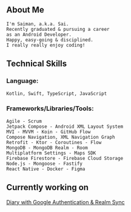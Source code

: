 ## About Me
    I'm Saiman, a.k.a. Sai.
    Recently graduated & pursuing a career
    as an Android Developer.
    Happy, easy-going & disciplined.
    I really really enjoy coding!

## Technical Skills
### Language:
    Kotlin, Swift, TypeScript, JavaScript

### Frameworks/Libraries/Tools:
    Agile - Scrum
    Jetpack Compose - Android XML Layout System
    MVI - MVVM - Koin - GitHub Flow
    Compose Navigation, XML Navigation Graph
    Retrofit - Ktor - Coroutines - Flow
    MongoDB - MongoDB Realm - Room
    Multiplatform Settings - Maps SDK
    Firebase Firestore - Firebase Cloud Storage
    Node.js - Mongoose - Fastify
    React Native - Docker - Figma

## Currently working on
[Diary with Google Authentication & Realm Sync](https://github.com/saimanchen/DiaryApp)

